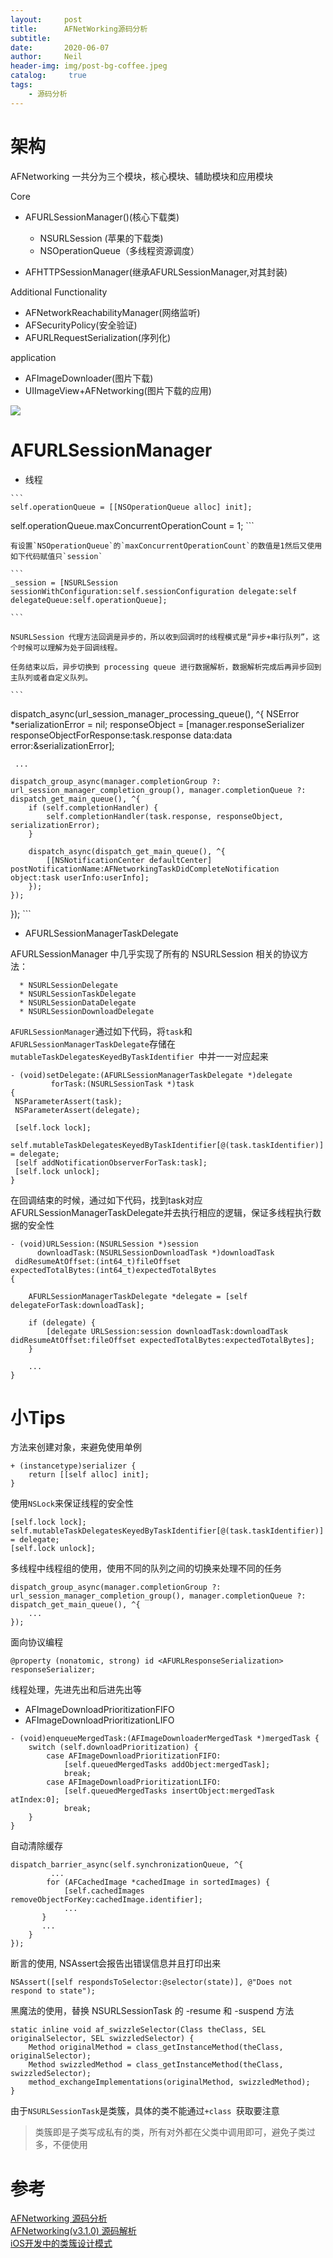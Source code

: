```yaml
---
layout:     post
title:      AFNetWorking源码分析
subtitle:	 
date:       2020-06-07
author:     Neil
header-img: img/post-bg-coffee.jpeg
catalog: 	 true
tags:
    - 源码分析
---
```


# 架构

AFNetworking 一共分为三个模块，核心模块、辅助模块和应用模块

Core

* AFURLSessionManager()(核心下载类)
   * NSURLSession (苹果的下载类)
	* NSOperationQueue（多线程资源调度）
   
* AFHTTPSessionManager(继承AFURLSessionManager,对其封装)

Additional Functionality

* AFNetworkReachabilityManager(网络监听)
* AFSecurityPolicy(安全验证)
* AFURLRequestSerialization(序列化)

application

* AFImageDownloader(图片下载)
* UIImageView+AFNetworking(图片下载的应用)

![](../img/local/AFNetWorking.png)

# AFURLSessionManager
   * 线程
	
	```
	self.operationQueue = [[NSOperationQueue alloc] init];
   self.operationQueue.maxConcurrentOperationCount = 1;
	```
	
	有设置`NSOperationQueue`的`maxConcurrentOperationCount`的数值是1然后又使用如下代码赋值只`session`
	
	```
	_session = [NSURLSession sessionWithConfiguration:self.sessionConfiguration delegate:self delegateQueue:self.operationQueue];

	```
	
	NSURLSession 代理方法回调是异步的，所以收到回调时的线程模式是“异步+串行队列”，这个时候可以理解为处于回调线程。
	
	任务结束以后，异步切换到 processing queue 进行数据解析，数据解析完成后再异步回到主队列或者自定义队列。
	
	```
dispatch_async(url_session_manager_processing_queue(), ^{
    NSError *serializationError = nil;
    responseObject = [manager.responseSerializer responseObjectForResponse:task.response data:data error:&serializationError];
	
	 ...

    dispatch_group_async(manager.completionGroup ?: url_session_manager_completion_group(), manager.completionQueue ?: dispatch_get_main_queue(), ^{
        if (self.completionHandler) {
            self.completionHandler(task.response, responseObject, serializationError);
        }

        dispatch_async(dispatch_get_main_queue(), ^{
            [[NSNotificationCenter defaultCenter] postNotificationName:AFNetworkingTaskDidCompleteNotification object:task userInfo:userInfo];
        });
    });
});
	```
	
   * AFURLSessionManagerTaskDelegate

   AFURLSessionManager 中几乎实现了所有的 NSURLSession 相关的协议方法：
   
      * NSURLSessionDelegate
      * NSURLSessionTaskDelegate
      * NSURLSessionDataDelegate 
      * NSURLSessionDownloadDelegate

   `AFURLSessionManager`通过如下代码，将`task`和`AFURLSessionManagerTaskDelegate`存储在`mutableTaskDelegatesKeyedByTaskIdentifier `中并一一对应起来
   
   ```
   - (void)setDelegate:(AFURLSessionManagerTaskDelegate *)delegate
            forTask:(NSURLSessionTask *)task
{
    NSParameterAssert(task);
    NSParameterAssert(delegate);

    [self.lock lock];
    self.mutableTaskDelegatesKeyedByTaskIdentifier[@(task.taskIdentifier)] = delegate;
    [self addNotificationObserverForTask:task];
    [self.lock unlock];
}

   ```
	
在回调结束的时候，通过如下代码，找到task对应AFURLSessionManagerTaskDelegate并去执行相应的逻辑，保证多线程执行数据的安全性

```
- (void)URLSession:(NSURLSession *)session
      downloadTask:(NSURLSessionDownloadTask *)downloadTask
 didResumeAtOffset:(int64_t)fileOffset
expectedTotalBytes:(int64_t)expectedTotalBytes
{
    
    AFURLSessionManagerTaskDelegate *delegate = [self delegateForTask:downloadTask];
    
    if (delegate) {
        [delegate URLSession:session downloadTask:downloadTask didResumeAtOffset:fileOffset expectedTotalBytes:expectedTotalBytes];
    }

	...
}
```	

# 小Tips

方法来创建对象，来避免使用单例

```
+ (instancetype)serializer {
    return [[self alloc] init];
}
```

使用`NSLock`来保证线程的安全性

```
[self.lock lock];
self.mutableTaskDelegatesKeyedByTaskIdentifier[@(task.taskIdentifier)] = delegate;
[self.lock unlock];

```

多线程中线程组的使用，使用不同的队列之间的切换来处理不同的任务

```
dispatch_group_async(manager.completionGroup ?: url_session_manager_completion_group(), manager.completionQueue ?: dispatch_get_main_queue(), ^{
	...
});
```

面向协议编程

```
@property (nonatomic, strong) id <AFURLResponseSerialization> responseSerializer;

```

线程处理，先进先出和后进先出等
  
   * AFImageDownloadPrioritizationFIFO
   * AFImageDownloadPrioritizationLIFO

```
- (void)enqueueMergedTask:(AFImageDownloaderMergedTask *)mergedTask {
    switch (self.downloadPrioritization) {
        case AFImageDownloadPrioritizationFIFO:
            [self.queuedMergedTasks addObject:mergedTask];
            break;
        case AFImageDownloadPrioritizationLIFO:
            [self.queuedMergedTasks insertObject:mergedTask atIndex:0];
            break;
    }
}
```

自动清除缓存

```
dispatch_barrier_async(self.synchronizationQueue, ^{
		 ...
        for (AFCachedImage *cachedImage in sortedImages) {
            [self.cachedImages removeObjectForKey:cachedImage.identifier];
			...
       }
       ...
    }
});

```

断言的使用, NSAssert会报告出错误信息并且打印出来

```
NSAssert([self respondsToSelector:@selector(state)], @"Does not respond to state");

```

黑魔法的使用，替换 NSURLSessionTask 的 -resume 和 -suspend 方法

```
static inline void af_swizzleSelector(Class theClass, SEL originalSelector, SEL swizzledSelector) {
    Method originalMethod = class_getInstanceMethod(theClass, originalSelector);
    Method swizzledMethod = class_getInstanceMethod(theClass, swizzledSelector);
    method_exchangeImplementations(originalMethod, swizzledMethod);
}
```

由于`NSURLSessionTask`是类簇，具体的类不能通过`+class `获取要注意

> 类簇即是子类写成私有的类，所有对外都在父类中调用即可，避免子类过多，不便使用

# 参考
[AFNetworking 源码分析](https://xiaozhuanlan.com/topic/7510469283)  
[AFNetworking(v3.1.0) 源码解析](https://juejin.im/entry/5bf626b2f265da614e2bb7dd)  
[iOS开发中的类簇设计模式](https://blog.devzeng.com/blog/ios-class-cluster-design-pattern.html)



